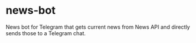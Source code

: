 # news-bot
News bot for Telegram that gets current news from News API and directly sends those to a Telegram chat.
